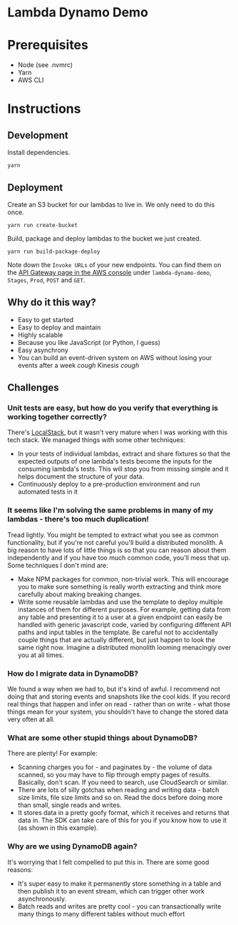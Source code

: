 # Lambda Dynamo Demo

# Prerequisites

- Node (see .nvmrc)
- Yarn
- AWS CLI

# Instructions

## Development

Install dependencies.

```
yarn
```

## Deployment

Create an S3 bucket for our lambdas to live in. We only need to do this once.

```
yarn run create-bucket
```

Build, package and deploy lambdas to the bucket we just created.

```
yarn run build-package-deploy
```

Note down the `Invoke URLs` of your new endpoints. You can find them on the [API Gateway page in the AWS console](https://ap-southeast-2.console.aws.amazon.com/apigateway/home?region=ap-southeast-2#/apis) under `lambda-dynamo-demo`, `Stages`, `Prod`, `POST` and `GET`.

## Why do it this way?

- Easy to get started
- Easy to deploy and maintain
- Highly scalable
- Because you like JavaScript (or Python, I guess)
- Easy asynchrony
- You can build an event-driven system on AWS without losing your events after a week *cough* Kinesis *cough*

## Challenges

### Unit tests are easy, but how do you verify that everything is working together correctly?

There's [LocalStack](https://localstack.cloud/), but it wasn't very mature when I was working with this tech stack. We managed things with some other techniques:

- In your tests of individual lambdas, extract and share fixtures so that the expected outputs of one lambda's tests become the inputs for the consuming lambda's tests. This will stop you from missing simple and it helps document the structure of your data.
- Continuously deploy to a pre-production environment and run automated tests in it

### It seems like I'm solving the same problems in many of my lambdas - there's too much duplication!

Tread lightly. You might be tempted to extract what you see as common functionality, but if you're not careful you'll build a distributed monolith. A big reason to have lots of little things is so that you can reason about them independently and if you have too much common code, you'll mess that up. Some techniques I don't mind are:

- Make NPM packages for common, non-trivial work. This will encourage you to make sure something is really worth extracting and think more carefully about making breaking changes.
- Write some reusable lambdas and use the template to deploy multiple instances of them for different purposes. For example, getting data from any table and presenting it to a user at a given endpoint can easily be handled with generic javascript code, varied by configuring different API paths and input tables in the template. Be careful not to accidentally couple things that are actually different, but just happen to look the same right now. Imagine a distributed monolith looming menacingly over you at all times.

### How do I migrate data in DynamoDB?

We found a way when we had to, but it's kind of awful. I recommend not doing that and storing events and snapshots like the cool kids. If you record real things that happen and infer on read - rather than on write - what those things mean for your system, you shouldn't have to change the stored data very often at all.

### What are some other stupid things about DynamoDB?

There are plenty! For example:

- Scanning charges you for - and paginates by - the volume of data scanned, so you may have to flip through empty pages of results. Basically, don't scan. If you need to search, use CloudSearch or similar.
- There are lots of silly gotchas when reading and writing data - batch size limits, file size limits and so on. Read the docs before doing more than small, single reads and writes.
- It stores data in a pretty goofy format, which it receives and returns that data in. The SDK can take care of this for you if you know how to use it (as shown in this example).

### Why are we using DynamoDB again?

It's worrying that I felt compelled to put this in. There are some good reasons:

- It's super easy to make it permanently store something in a table and then publish it to an event stream, which can trigger other work asynchronously.
- Batch reads and writes are pretty cool - you can transactionally write many things to many different tables without much effort
